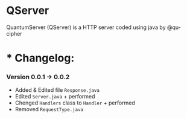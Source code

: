 # QServer
QuantumServer (QServer) is a HTTP server coded using java by @qu-cipher

# * Changelog:
### Version 0.0.1 -> 0.0.2
* Added & Edited file `Response.java`
* Edited `Server.java` + performed
* Chenged `Handlers` class to `Handler` + performed
* Removed `RequestType.java`
